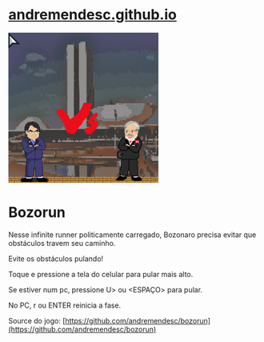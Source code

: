 # [andremendesc.github.io](http://andremendesc.github.io)
![Tela do site](https://raw.githubusercontent.com/andremendesc/andremendesc.github.io/master/assets/images/screen.png)

# Bozorun

Nesse infinite runner politicamente carregado, Bozonaro precisa evitar que obstáculos travem seu caminho.

Evite os obstáculos pulando! 

Toque e pressione a tela do celular para pular mais alto.

Se estiver num pc, pressione U> ou <ESPAÇO> para pular.

No PC, r ou ENTER reinicia a fase.

Source do jogo: [https://github.com/andremendesc/bozorun](https://github.com/andremendesc/bozorun)
